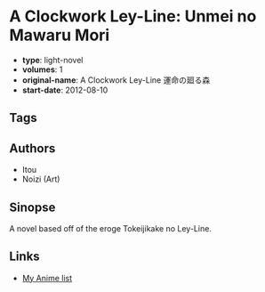 # A Clockwork Ley-Line: Unmei no Mawaru Mori

-   **type**: light-novel
-   **volumes**: 1
-   **original-name**: A Clockwork Ley-Line 運命の廻る森
-   **start-date**: 2012-08-10

## Tags

## Authors

-   Itou
-   Noizi (Art)

## Sinopse

A novel based off of the eroge Tokeijikake no Ley-Line.

## Links

-   [My Anime list](https://myanimelist.net/manga/49689/A_Clockwork_Ley-Line__Unmei_no_Mawaru_Mori)
